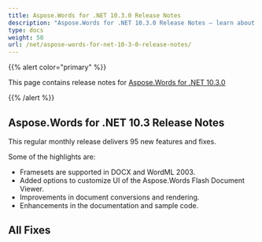 ```yaml
---
title: Aspose.Words for .NET 10.3.0 Release Notes
description: "Aspose.Words for .NET 10.3.0 Release Notes – learn about the latest updates and fixes."
type: docs
weight: 50
url: /net/aspose-words-for-net-10-3-0-release-notes/
---
```


{{% alert color="primary" %}} 

This page contains release notes for [Aspose.Words for .NET 10.3.0](http://www.aspose.com/downloads/words/net/new-releases/aspose.words-for-.net-10.3.0/)

{{% /alert %}} 

## Aspose.Words for .NET 10.3 Release Notes

This regular monthly release delivers 95 new features and fixes. 

Some of the highlights are: 

- Framesets are supported in DOCX and WordML 2003.
- Added options to customize UI of the Aspose.Words Flash Document Viewer.
- Improvements in document conversions and rendering.
- Enhancements in the documentation and sample code.
## All Fixes
